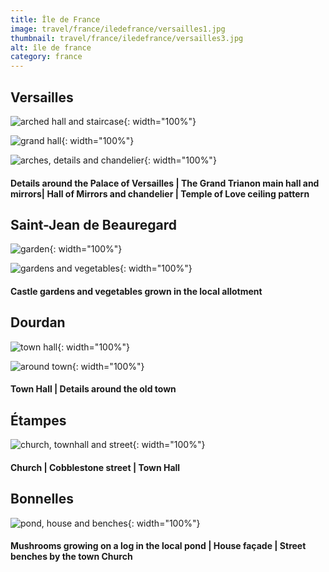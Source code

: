 ```yaml
---
title: Île de France
image: travel/france/iledefrance/versailles1.jpg
thumbnail: travel/france/iledefrance/versailles3.jpg
alt: île de france
category: france
---
```


## Versailles

![arched hall and staircase](./assets/img/travel/france/iledefrance/versailles2.jpg){: width="100%"}

![grand hall](./assets/img/travel/france/iledefrance/versailles3.jpg){: width="100%"}

![arches, details and chandelier](./assets/img/travel/france/iledefrance/versailles4.jpg){: width="100%"}

#### Details around the Palace of Versailles | The Grand Trianon main hall and mirrors| Hall of Mirrors and chandelier | Temple of Love ceiling pattern

## Saint-Jean de Beauregard

![garden](./assets/img/travel/france/iledefrance/saintjean1.jpg){: width="100%"}

![gardens and vegetables](./assets/img/travel/france/iledefrance/saintjean2.jpg){: width="100%"}

#### Castle gardens and vegetables grown in the local allotment

## Dourdan

![town hall](./assets/img/travel/france/iledefrance/dourdan1.jpg){: width="100%"}

![around town](./assets/img/travel/france/iledefrance/dourdan2.jpg){: width="100%"}

#### Town Hall | Details around the old town

## Étampes

![church, townhall and street](./assets/img/travel/france/iledefrance/etampes.jpg){: width="100%"}

#### Church | Cobblestone street | Town Hall

## Bonnelles

![pond, house and benches](./assets/img/travel/france/iledefrance/bonnelles.jpg){: width="100%"}

#### Mushrooms growing on a log in the local pond | House façade | Street benches by the town Church
